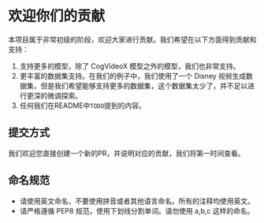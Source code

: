# 欢迎你们的贡献

本项目属于非常初级的阶段，欢迎大家进行贡献。我们希望在以下方面得到贡献和支持：

1. 支持更多的模型，除了 CogVideoX 模型之外的模型，我们也非常支持。
2. 更丰富的数据集支持。在我们的例子中，我们使用了一个 Disney 视频生成数据集，但是我们希望能够支持更多的数据集，这个数据集太少了，并不足以进行更深的微调探索。
3. 任何我们在README中`TODO`提到的内容。

## 提交方式

我们欢迎您直接创建一个新的PR，并说明对应的贡献，我们将第一时间查看。

## 命名规范

- 请使用英文命名，不要使用拼音或者其他语言命名。所有的注释均使用英文。
- 请严格遵循 PEP8 规范，使用下划线分割单词。请勿使用 a,b,c 这样的命名。
